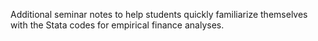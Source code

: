 Additional seminar notes to help students quickly familiarize themselves with the Stata codes for empirical finance analyses.
